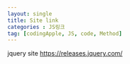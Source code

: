 ```yaml
---
layout: single
title: Site link
categories : JS링크
tag: [codingApple, JS, code, Method]
---
```


jquery site
https://releases.jquery.com/

